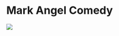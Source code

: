 # Mark Angel Comedy

![](https://external-content.duckduckgo.com/iu/?u=https%3A%2F%2Ftse1.mm.bing.net%2Fth%3Fid%3DOIP.aB2N_-f7AugsW-yZCyma5AHaEK%26pid%3DApi&f=1)
